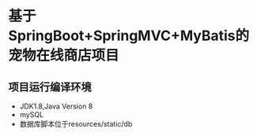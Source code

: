 # 基于SpringBoot+SpringMVC+MyBatis的宠物在线商店项目

## 项目运行编译环境

- JDK1.8,Java Version 8
- mySQL
- 数据库脚本位于resources/static/db


